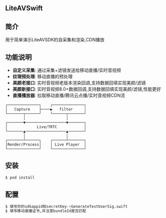 ## LiteAVSwift

## 简介
用于简单演示LiteAVSDK的自采集和渲染,CDN播放

## 功能说明
* **自定义采集**: 通过采集+滤镜发送给移动直播/实时音视频
* **纹理预处理**: 移动直播的预处理
* **美颜老接口**: 实时音视频老版本渲染回调,支持数据回填实现美颜/滤镜
* **美颜新接口**: 实时音视频8.0+数据回调,支持数据回填实现美颜/滤镜,性能更好
* **直播播放器**: 拉取移动直播/腾讯云点播/实时音视频CDN流
```none
┌──────────────┐    ┌──────────────┐
│   Capture    ├────▶   filter     │
└───────┬──────┘    └──────┬───────┘
        │                  │        
┌───────▼──────────────────▼───────┐
│             Live/TRTC            │
└───────▲──────────────────▲───────┘
        │                  │        
┌───────┴──────┐    ┌──────┴───────┐
│Render/Process│    │ Live Player  │
└──────────────┘    └──────────────┘
```
## 安装
```bash
$ pod install
```

## 配置
```bash
$ 填写你的sdkappid和secretKey->GenerateTestUserSig.swift
$ 填写移动直播证书,并注意bundleId是否匹配
```
